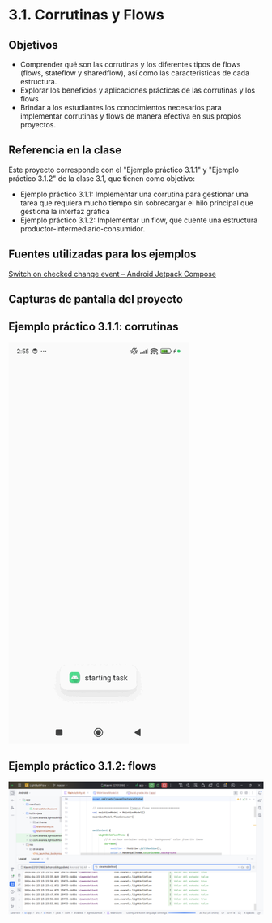 # 3.1. Corrutinas y Flows
## Objetivos
- Comprender qué son las corrutinas y los diferentes tipos de flows (flows, stateflow y sharedflow), así como las caracteristicas de cada estructura. 
- Explorar los beneficios y aplicaciones prácticas de las corrutinas y los flows
- Brindar a los estudiantes los conocimientos necesarios para implementar corrutinas y flows de manera efectiva en sus propios proyectos.

## Referencia en la clase
Este proyecto corresponde con el "Ejemplo práctico 3.1.1" y "Ejemplo práctico 3.1.2" de la clase 3.1, que tienen como objetivo:
- Ejemplo práctico 3.1.1: Implementar una corrutina para gestionar una tarea que requiera mucho tiempo sin sobrecargar el hilo principal que gestiona la interfaz gráfica
- Ejemplo práctico 3.1.2: Implementar un flow, que cuente una estructura productor-intermediario-consumidor.

## Fuentes utilizadas para los ejemplos
[Switch on checked change event – Android Jetpack Compose](https://kotlinandroid.org/android-jetpack-compose-switch-on-checked-change/)

## Capturas de pantalla del proyecto
## Ejemplo práctico 3.1.1: corrutinas
![Alt text](https://github.com/vareladev/pdm2024/blob/main/projectscreenshots/clase31-1.gif)

## Ejemplo práctico 3.1.2: flows
![Alt text](https://github.com/vareladev/pdm2024/blob/main/projectscreenshots/clase31-2.png)